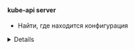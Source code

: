 #### kube-api server
* Найти, где находится конфигурация
<details>  
```bash
cat /etc/kubernetes/manifests/kube-apiserver.yaml</br>
cat /etc/systemd/system/kube-apiserver.service </br>
ps -aux | grep -i apiserver 
```
</details>